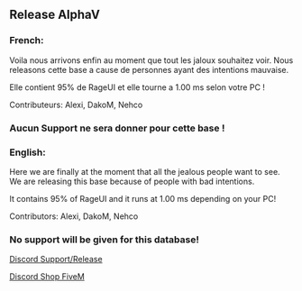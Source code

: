 ## Release AlphaV

### French:
Voila nous arrivons enfin au moment que tout les jaloux souhaitez voir.
Nous releasons cette base a cause de personnes ayant des intentions mauvaise.

Elle contient 95% de RageUI et elle tourne a 1.00 ms selon votre PC !

Contributeurs: Alexi, DakoM, Nehco

### Aucun Support ne sera donner pour cette base !


### English:
Here we are finally at the moment that all the jealous people want to see.
We are releasing this base because of people with bad intentions.

It contains 95% of RageUI and it runs at 1.00 ms depending on your PC!

Contributors: Alexi, DakoM, Nehco

### No support will be given for this database!

[Discord Support/Release](https://discord.gg/EBfXQ94ewu)


[Discord Shop FiveM](https://discord.gg/mUmeeUsFcU)
